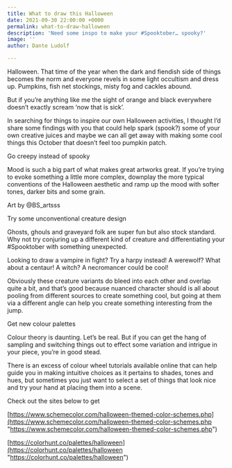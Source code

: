 ```yaml
---
title: What to draw this Halloween
date: 2021-09-30 22:00:00 +0000
permalink: what-to-draw-halloween
description: 'Need some inspo to make your #Spooktober… spooky?'
image: ''
author: Dante Ludolf

---
```

Halloween. That time of the year when the dark and fiendish side of things becomes the norm and everyone revels in some light occultism and dress up. Pumpkins, fish net stockings, misty fog and cackles abound.

But if you’re anything like me the sight of orange and black everywhere doesn’t exactly scream ‘now that is sick’.

In searching for things to inspire our own Halloween activities, I thought I’d share some findings with you that could help spark (spook?) some of your own creative juices and maybe we can all get away with making some cool things this October that doesn’t feel too pumpkin patch.

Go creepy instead of spooky

Mood is such a big part of what makes great artworks great. If you’re trying to evoke something a little more complex, downplay the more typical conventions of the Halloween aesthetic and ramp up the mood with softer tones, darker bits and some grain.

Art by @BS_artsss

Try some unconventional creature design

Ghosts, ghouls and graveyard folk are super fun but also stock standard. Why not try conjuring up a different kind of creature and differentiating your #Spooktober with something unexpected.

Looking to draw a vampire in fight? Try a harpy instead! A werewolf? What about a centaur! A witch? A necromancer could be cool!

Obviously these creature variants do bleed into each other and overlap quite a bit, and that’s good because nuanced character should is all about pooling from different sources to create something cool, but going at them via a different angle can help you create something interesting from the jump.

Get new colour palettes

Colour theory is daunting. Let’s be real. But if you can get the hang of sampling and switching things out to effect some variation and intrigue in your piece, you’re in good stead.

There is an excess of colour wheel tutorials available online that can help guide you in making intuitive choices as it pertains to shades, tones and hues, but sometimes you just want to select a set of things that look nice and try your hand at placing them into a scene.

Check out the sites below to get

[https://www.schemecolor.com/halloween-themed-color-schemes.php](https://www.schemecolor.com/halloween-themed-color-schemes.php "https://www.schemecolor.com/halloween-themed-color-schemes.php")

[https://colorhunt.co/palettes/halloween](https://colorhunt.co/palettes/halloween "https://colorhunt.co/palettes/halloween")